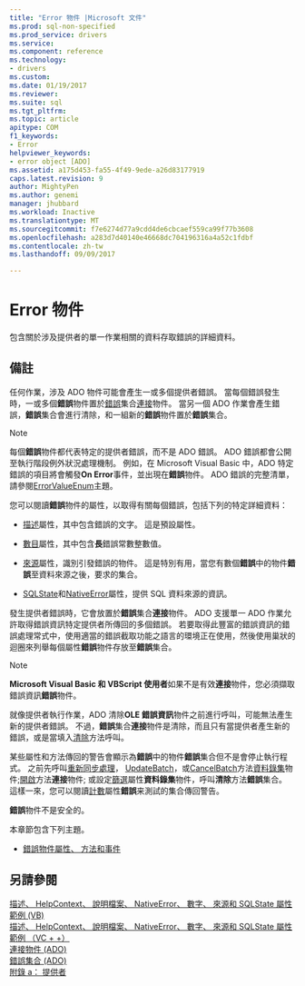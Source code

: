 ```yaml
---
title: "Error 物件 |Microsoft 文件"
ms.prod: sql-non-specified
ms.prod_service: drivers
ms.service: 
ms.component: reference
ms.technology:
- drivers
ms.custom: 
ms.date: 01/19/2017
ms.reviewer: 
ms.suite: sql
ms.tgt_pltfrm: 
ms.topic: article
apitype: COM
f1_keywords:
- Error
helpviewer_keywords:
- error object [ADO]
ms.assetid: a175d453-fa55-4f49-9ede-a26d83177919
caps.latest.revision: 9
author: MightyPen
ms.author: genemi
manager: jhubbard
ms.workload: Inactive
ms.translationtype: MT
ms.sourcegitcommit: f7e6274d77a9cdd4de6cbcaef559ca99f77b3608
ms.openlocfilehash: a283d7d40140e46668dc704196316a4a52c1fdbf
ms.contentlocale: zh-tw
ms.lasthandoff: 09/09/2017

---
```

# <a name="error-object"></a>Error 物件
包含關於涉及提供者的單一作業相關的資料存取錯誤的詳細資料。  
  
## <a name="remarks"></a>備註  
 任何作業，涉及 ADO 物件可能會產生一或多個提供者錯誤。 當每個錯誤發生時，一或多個**錯誤**物件置於[錯誤](../../../ado/reference/ado-api/errors-collection-ado.md)集合[連接](../../../ado/reference/ado-api/connection-object-ado.md)物件。 當另一個 ADO 作業會產生錯誤，**錯誤**集合會進行清除，和一組新的**錯誤**物件置於**錯誤**集合。  
  
> [!NOTE]
>  每個**錯誤**物件都代表特定的提供者錯誤，而不是 ADO 錯誤。 ADO 錯誤都會公開至執行階段例外狀況處理機制。 例如，在 Microsoft Visual Basic 中，ADO 特定錯誤的項目將會觸發**On Error**事件，並出現在**錯誤**物件。 ADO 錯誤的完整清單，請參閱[ErrorValueEnum](../../../ado/reference/ado-api/errorvalueenum.md)主題。  
  
 您可以閱讀**錯誤**物件的屬性，以取得有關每個錯誤，包括下列的特定詳細資料：  
  
-   [描述](../../../ado/reference/ado-api/description-property.md)屬性，其中包含錯誤的文字。 這是預設屬性。  
  
-   [數目](../../../ado/reference/ado-api/number-property-ado.md)屬性，其中包含**長**錯誤常數整數值。  
  
-   [來源](../../../ado/reference/ado-api/source-property-ado-error.md)屬性，識別引發錯誤的物件。 這是特別有用，當您有數個**錯誤**中的物件**錯誤**至資料來源之後，要求的集合。  
  
-   [SQLState](../../../ado/reference/ado-api/sqlstate-property.md)和[NativeError](../../../ado/reference/ado-api/nativeerror-property-ado.md)屬性，提供 SQL 資料來源的資訊。  
  
 發生提供者錯誤時，它會放置於**錯誤**集合**連接**物件。 ADO 支援單一 ADO 作業允許取得錯誤資訊特定提供者所傳回的多個錯誤。 若要取得此豐富的錯誤資訊的錯誤處理常式中，使用適當的錯誤截取功能之語言的環境正在使用，然後使用巢狀的迴圈來列舉每個屬性**錯誤**物件存放至**錯誤**集合。  
  
> [!NOTE]
>  **Microsoft Visual Basic 和 VBScript 使用者**如果不是有效**連接**物件，您必須擷取錯誤資訊**錯誤**物件。  
  
 就像提供者執行作業，ADO 清除**OLE 錯誤資訊**物件之前進行呼叫，可能無法產生新的提供者錯誤。 不過，**錯誤**集合**連接**物件是清除，而且只有當提供者產生新的錯誤，或是當填入[清除](../../../ado/reference/ado-api/clear-method-ado.md)方法呼叫。  
  
 某些屬性和方法傳回的警告會顯示為**錯誤**中的物件**錯誤**集合但不是會停止執行程式。 之前先呼叫[重新同步處理](../../../ado/reference/ado-api/resync-method.md)， [UpdateBatch](../../../ado/reference/ado-api/updatebatch-method.md)，或[CancelBatch](../../../ado/reference/ado-api/cancelbatch-method-ado.md)方法[資料錄集](../../../ado/reference/ado-api/recordset-object-ado.md)物件;[開啟](../../../ado/reference/ado-api/open-method-ado-connection.md)方法**連接**物件; 或設定[篩選](../../../ado/reference/ado-api/filter-property.md)屬性**資料錄集**物件，呼叫**清除**方法**錯誤**集合。 這樣一來，您可以閱讀[計數](../../../ado/reference/ado-api/count-property-ado.md)屬性**錯誤**来測試的集合傳回警告。  
  
 **錯誤**物件不是安全的。  
  
 本章節包含下列主題。  
  
-   [錯誤物件屬性、 方法和事件](../../../ado/reference/ado-api/error-object-properties-methods-and-events.md)  
  
## <a name="see-also"></a>另請參閱  
 [描述、 HelpContext、 說明檔案、 NativeError、 數字、 來源和 SQLState 屬性範例 (VB)](../../../ado/reference/ado-api/description-helpcontext-helpfile-nativeerror-number-source-example-vb.md)   
 [描述、 HelpContext、 說明檔案、 NativeError、 數字、 來源和 SQLState 屬性範例 （VC + +）](../../../ado/reference/ado-api/description-helpcontext-helpfile-nativeerror-number-source-example-vc.md)   
 [連接物件 (ADO)](../../../ado/reference/ado-api/connection-object-ado.md)   
 [錯誤集合 (ADO)](../../../ado/reference/ado-api/errors-collection-ado.md)   
 [附錄 a： 提供者](../../../ado/guide/appendixes/appendix-a-providers.md)

